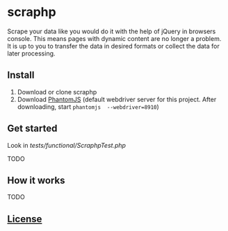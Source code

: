 # scraphp
Scrape your data like you would do it with the help of jQuery in browsers console. 
This means pages with dynamic content are no longer a problem. It is up to you to transfer the data in desired formats 
or collect the data for later processing. 

## Install
1. Download or clone scraphp
2. Download [PhantomJS](http://phantomjs.org/) (default webdriver server for this project. After downloading, start `phantomjs  --webdriver=8910`)

## Get started

Look in *tests/functional/ScraphpTest.php*

TODO


## How it works

TODO


## [License](LICENSE)
